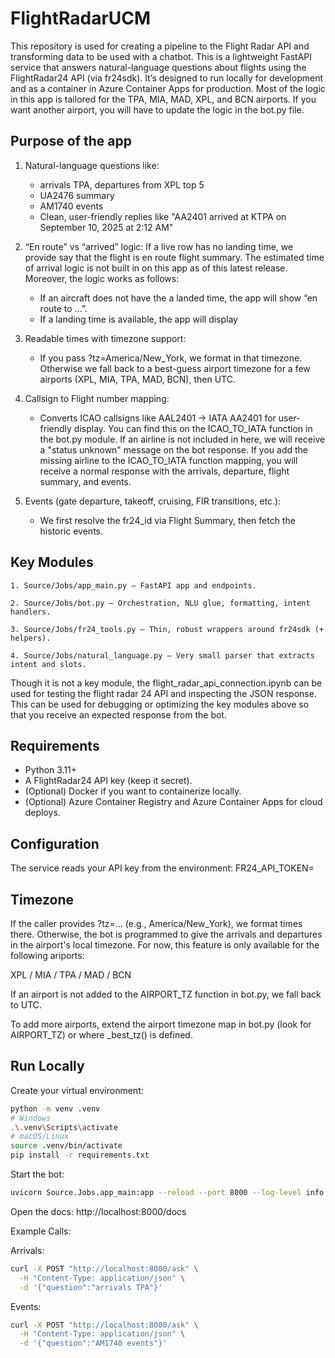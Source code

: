 # FlightRadarUCM
This repository is used for creating a pipeline to the Flight Radar API and transforming data to be used with a chatbot. This is a lightweight FastAPI service that answers natural-language questions about flights using the FlightRadar24 API (via fr24sdk). It’s designed to run locally for development and as a container in Azure Container Apps for production. Most of the logic in this app is tailored for the TPA, MIA, MAD, XPL, and BCN airports. If you want another airport, you will have to update the logic in the bot.py file.

## Purpose of the app

1. Natural-language questions like:

    - arrivals TPA, departures from XPL top 5
    - UA2476 summary
    - AM1740 events
    - Clean, user-friendly replies like "AA2401 arrived at KTPA on September 10, 2025 at 2:12 AM"

2. “En route” vs “arrived” logic: If a live row has no landing time, we provide say that the flight is en route flight summary. The estimated time of arrival logic is not built in on this app as of this latest release. Moreover, the logic works as follows: 

    - If an aircraft does not have the a landed time, the app will show “en route to …”.
    - If a landing time is available, the app will display 

3. Readable times with timezone support:

    - If you pass ?tz=America/New_York, we format in that timezone. Otherwise we fall back to a best-guess airport timezone for a few airports (XPL, MIA, TPA, MAD, BCN), then UTC.

4. Callsign to Flight number mapping:

    - Converts ICAO callsigns like AAL2401 → IATA AA2401 for user-friendly display. You can find this on the ICAO_TO_IATA function in the bot.py module. If an airline is not included in here, we will receive a "status unknown" message on the bot response. If you add the missing airline to the ICAO_TO_IATA function mapping, you will receive a normal response with the arrivals, departure, flight summary, and events.  

5. Events (gate departure, takeoff, cruising, FIR transitions, etc.):

    - We first resolve the fr24_id via Flight Summary, then fetch the historic events.

## Key Modules

    1. Source/Jobs/app_main.py – FastAPI app and endpoints.

    2. Source/Jobs/bot.py – Orchestration, NLU glue, formatting, intent handlers.

    3. Source/Jobs/fr24_tools.py – Thin, robust wrappers around fr24sdk (+ helpers).

    4. Source/Jobs/natural_language.py – Very small parser that extracts intent and slots.

Though it is not a key module, the flight_radar_api_connection.ipynb can be used for testing the flight radar 24 API and inspecting the JSON response. This can be used for debugging or optimizing the key modules above so that you receive an expected response from the bot. 

## Requirements

- Python 3.11+
- A FlightRadar24 API key (keep it secret).
- (Optional) Docker if you want to containerize locally.
- (Optional) Azure Container Registry and Azure Container Apps for cloud deploys.

## Configuration

The service reads your API key from the environment: FR24_API_TOKEN=<your FR24 API key>

## Timezone

If the caller provides ?tz=... (e.g., America/New_York), we format times there. Otherwise, the bot is programmed to give the arrivals and departures in the airport's local timezone. For now, this feature is only available for the following ariports: 

XPL / MIA / TPA / MAD / BCN

If an airport is not added to the AIRPORT_TZ function in bot.py, we fall back to UTC.

To add more airports, extend the airport timezone map in bot.py (look for AIRPORT_TZ) or where _best_tz() is defined.

## Run Locally 

Create your virtual environment: 

```bash
python -m venv .venv
# Windows
.\.venv\Scripts\activate
# macOS/Linux
source .venv/bin/activate
pip install -r requirements.txt
```

Start the bot: 

```bash
uvicorn Source.Jobs.app_main:app --reload --port 8000 --log-level info
```

Open the docs: http://localhost:8000/docs

Example Calls: 

Arrivals: 
```bash
curl -X POST "http://localhost:8000/ask" \
  -H "Content-Type: application/json" \
  -d '{"question":"arrivals TPA"}'
```

Events: 
```bash
curl -X POST "http://localhost:8000/ask" \
  -H "Content-Type: application/json" \
  -d '{"question":"AM1740 events"}'
```
